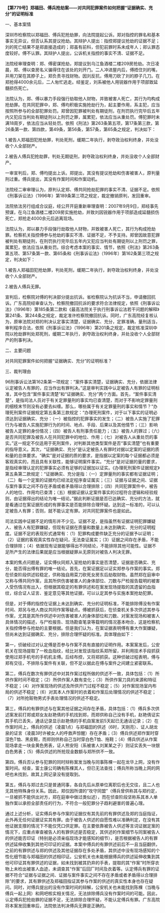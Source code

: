 **【第779号】郑福田、傅兵抢劫案——对共同犯罪案件如何把握“证据确实、充分”的证明标准**

一、基本案情

深圳市检察院以郑福田、傅兵犯抢劫罪，向法院提起公诉。郑对指控的罪名和基本事实无异议，但否认系其提议抢劫。其辩护人提出：指控郑提议抢劫的证据不足；刘的死亡结果不是郑直接造成的；郑虽有前科，但犯前罪时系未成年人；郑认罪态度较好。傅不认罪。其辩护人提出，公诉机关指控的事实不清、证据不足。

法院经审理查明：郑、傅密谋抢劫，郑提议到乌江鱼酒楼二楼209房抢劫。次日凌晨，郑、傅以查房名义骗得住在该处的刘开门。二人冲进屋内后，傅捂住刘的嘴，并用刀架在其脖子上，郑负责寻找财物。因刘反抗，傅用刀砍了刘的脖子几刀。在郑抢得4000余元后，二人匆忙逃走。经鉴定，刘系被他人用锐器作用于项部致延髓损伤死亡。

法院认为，郑、傅以暴力手段强行劫取他人财物，并致被害人死亡，其行为均构成抢劫罪。在共同犯罪中，郑、傅均积极实施抢劫行为，起主要作用，系主犯，应当按照所参与的全部犯罪处罚。郑曾因犯罪被判处有期徒刑，在刑罚执行完毕后五年内又犯应当判处有期徒刑以上刑罚之罪，属累犯，依法应当从重处罚。傅犯罪时未满18周岁，依法应当从轻处罚。依照《刑法》第263条第五项，第17条第三款，第26条第一款、第四款，第49条，第56条，第57条，第65条之规定，判决如下：

1.被告人郑福田犯抢劫罪，判处死刑，缓期二年执行，剥夺政治权利终身，并处没收个人全部财产。

2.被告人傅兵犯抢劫罪，判处无期徒刑，剥夺政治权利终身，并处没收个人全部财产。

一审宣判后，郑、傅均提出上诉。郑提出，其没有提议抢劫和伤害被害人，原判量刑过重。傅兵提出，其没有作案时间和作案动机。

法院经二审审理认为，原判认定郑、傅共同抢劫犯罪的事实不清、证据不足。依照《刑事诉讼法》（1996年）第189条第三项之规定，裁定撤销原判，发回重审。

法院依法另行组成合议庭，经公开开庭重新审理查明：2007年9月9日，郑经事先预谋，在乌江鱼酒楼二楼209房实施抢劫，并致刘因锐器作用于项部造成延髓损伤死亡，郑抢走4000余元后逃离现场。

法院认为，郑以暴力手段强行劫取他人财物，并致被害人死亡，其行为构成抢劫罪。检察机关指控傅参与抢劫的事实不清、证据不足，不予支持。郑曾因故意犯罪被判处有期徒刑，在刑罚执行完毕后五年内又犯应当判处有期徒刑以上刑罚之罪，属累犯，依法应当从重处罚。综合考虑本案的事实、情节，依照《刑法》第263条第五项、第57条第一款、第65条和《刑事诉讼法》（1996年）第162条第三项之规定，判决如下：

1.被告人郑福田犯抢劫罪，判处死刑，缓期二年执行，剥夺政治权利终身，并处没收个人全部财产。

2.被告人傅兵无罪。

宣判后，检察院对傅的判决部分提出抗诉。省检察院认为抗诉不当，申请撤回抗诉。广东高院经审查认为，检察院撤回抗诉的要求符合法律规定，依照《刑事诉讼法》（1996年）第185条第二款和《最高法院关于执行刑事诉讼法若干问题的解释》第241条、第244条之规定，裁定准许检察院撤回抗诉。同时，广东高院经复核认为，原审法院对郑的判决认定事实清楚，证据确实、充分，定罪准确，量刑适当，审判程序合法，依照《刑事诉讼法》（1996年）第201条之规定，裁定核准深圳中院以抢劫罪判处郑死刑，缓期二年执行，剥夺政治权利终身，并处没收个人全部财产的刑事判决。

二、主要问题

对共同犯罪案件如何把握“证据确实、充分”的证明标准？

三、裁判理由

96刑事诉讼法第162条第一项规定：“案件事实清楚，证据确实、充分，依据法律认定被告人有罪的，应当作出有罪判决。”这是审判实践中认定被告人有罪的证明标准，其中包含“案件事实清楚”和“证据确实、充分”两个方面。首先，“案件事实清楚”，是指司法人员对于有关定罪量刑的事实均已查清楚，而对于不影响定罪量刑的细枝末节则没有必要去纠缠。那么，哪些属于有关定罪量刑的事实和情节？“办理死刑案件证据规定第五条第三款规定：“办理死刑案件，对于以下事实的证明必须达到证据确实、充分：（一）被指控的犯罪事实的发生；（二）被告人实施了犯罪行为与被告人实施犯罪行为的时间、地点、手段、后果以及其他情节；（三）影响被告人定罪的身份情况；（四）被告人有刑事责任能力；（五）被告人的罪过；（六）是否共同犯罪及被告人在共同犯罪中的地位、作用；（七）对被告人从重处罚的事实。”这一规定不仅适用于死刑案件，对判断其他类型案件是否“事实清楚”也有重要的指导意义。其次，“证据确实、充分”是认定被告人有罪时对据以定案的证据的质和量的总体要求。“确实”是对证据的质的要求，是指据以定案的每个证据都必须是客观真实的，而且具有关联性，能够证明案件事实。“充分”是对证据的量的要求，是指经审理认定的犯罪事实必须有足够的证据加以证实。《办理死刑案件证据规定》第五条第二款规定：“证据确实、充分是指：（一）定罪量刑的事实都有证据证明；（二）每一个定案的证据均已经法定程序查证属实；（三）证据与证据之间、证据与案件事实之间不存在矛盾或者矛盾得以合理排除；（四）共同犯罪案件中，被告人的地位、作用均已查清；（五）根据证据认定案件事实的过程符合逻辑和经验规则，由证据得出的结论为唯一结论。”据此判断证据是否已达确实、充分的方法，就是看通过在案证据形成的有罪事实是否能排除合理怀疑。达到这一标准的，可以认定被告人有罪；否则，就不能认定有罪。对共同犯罪案件也是如此。

司法实践中证据不足的情形并不少见。证据不足，是指虽然有证据证明犯罪嫌疑人、被告人有犯罪嫌疑，但现有证据在质量和数量上未达到确实、充分的证明程度。证据不足的表现形式通常有：（1）犯罪构成要件缺乏充分的证据予以证明；（2）证据的客观真实性存在疑问，无法查证属实；（3）证据之间存在矛盾，不能合理排除；（4）依据现有证据能够得出不同结论，不能排除其他可能性。证据不足所产生的法律后果就是应当根据疑罪从无原则对被告人判决无罪。

本案的焦点问题是，证实傅伙同郑入室抢劫的事实是否清楚，证据是否确实、充分，能否得出傅有罪的唯一结论。首先，在案证据足以证实郑参与作案的事实。郑在侦查阶段供述较稳定，供称独自用菜刀砍死女房东后劫取财物。虽然郑在庭审中又称与傅共同作案，且其所供伤害被害人的身体部位、刀数与尸检报告载明的被害人受伤情况有出入，但根据其稳定的有罪供述和在案发现场提取的其遗留的血指纹，综合证人证言、鉴定意见等其他证据，可以认定其参与实施本案抢劫犯罪。

但是，对于傅的指控在证据上未达到确实、充分的证明标准，不能排除傅没有作案时间、郑另与他人商议共同作案等疑点。傅被抓获后，在侦查机关多次供述其参与作案，尤其是其所作供述中对伤害被害人的身体部位和刀数、对案发现场和被害人具体情况的描述，与尸检报告、现场勘查笔录等载明的情况基本吻合，这是检察机关指控傅参与抢劫的主要根据。但是我们认为，在案证据表明傅有重大作案嫌疑，但尚未达到证据确实、充分，排除合理怀疑的标准。具体理由如下：

第一，侦破经过对认定傅是否参与作案不具有直接的证明作用。本案案发后，公安机关在现场提取了一枚血指纹，经比对发现该指纹系郑所留，并利用技术手段抓获使用过郑手机号的手机机主傅。后经布控，又将郑抓获。这种侦破过程表明，傅与郑有交往，不排除与案件有关联，但不足以据此在傅与案件之间建立紧密联系。

第二，傅兵在数次有罪供述中对其作案过程所做的供述不一致，具体包括：（1）所供作案时间不稳定；（2）所供作案人数有变化；（3）所供作案刀具的来源和特征不稳定；（4）对作案现场的供述及所供开门过程不稳定；（5）对作案现场室内布局的供述不稳定；（6）对其本人作案时的衣着和作案后处理情况的供述不稳定；（7）对所抢赃物男式手表处理情况的供述不稳定。

第三，傅兵的有罪供述与在案其他证据之间存在矛盾，具体包括：（1）傅兵多次供述案发前打郑或郑女友赵艳倩的手机找到郑，而郑供称自己没有手机，赵艳倩证实其手机已丢失，通话记录显示赵艳倩的手机自案发前5天起已无通话记录；（2）在作案时间上，傅兵的供述（凌晨1点）与郑福田的供述（6时，天刚亮）、证人胡龙泉的证言（凌晨3时许被女人的呼救声惊醒）存在矛盾；（3）傅兵供述郑作案时穿深色T恤、黑皮鞋，而郑则供称自己当时穿白色T恤、拖鞋；（4）傅兵供述从作案现场拿走一块金黄色男表，证人熊安阳（系被害人刘某某之子）则证实丢失一块银白色男表；（5）傅兵供述的所抢现金数额与郑所供不一致。

第四，傅兵否认参与犯罪的同时辩称案发当晚与同事陈棵一起在龙华上网，没有作案时间。经查，富士康公司确有陈棵其人，但已无法查找；傅兵所称当晚上网的网吧也未找到，故其上网记录没有提取到。

第五，傅兵与郑过去只是普通同事，各自先后从原单位离职后也无交往，且二人也无其他特殊身份关系。因此，郑仅因所谓的“攻守同盟”（傅兵曾供称其与郑约定，一旦被抓不能供出对方，郑在庭审中做过类似述），而在侦查阶段坚称系其本人单独作案以承担全部责任的行为，不符合一般犯罪分子趋利避害的普遍心理。

通过上述分析，证实傅兵参与作案的证据仅有其先前的有罪供述及郑的当庭指证，此外再无任何证据证实其有罪。由于被告人供述的自愿性难以准确判定，在没有其他证据支撑的情况下不能仅凭口供定罪。在主要依靠被告人供述等言词证据定案的情况下，应重点审查被告人的有罪供述是否稳定，其供述的作案细节与同案被告人的供述能否印证（特别是必须亲临现场才能感知的细节），是否根据被告人的有罪供述延伸收集到其他可印证的证据。本案中傅兵的有罪供述前后不一且当庭翻供，之前的有罪供述与郑的供述及其他证据存在多处矛盾，其供述中没有现场感知的个性化细节能与郑福田的供述相印证。公安机关也未能根据傅兵的供述延伸收集到其他可印证其有罪供述的证据，如未找到被其扔弃的手表，提取的其“作案”时所穿衣物上未检出被害人血迹，未调查其“作案”后回厂时间及衣着等。认定傅兵有罪的证据不符合“证据与证据之间、证据与案件事实之间不存在矛盾或者矛盾得以合理排除”的要求，其有罪供述及郑福田指证其参与作案的供述的真实性本身也存在疑问。同时，对傅兵提出的没有作案时间的辩解，公安机关也未能找到陈棵（当晚与傅兵一起上网）和网吧核实相关情况，无法排除傅兵没有作案时间的可能。因此，认定傅兵犯抢劫罪的证据不足，无法排除合理怀疑，不能认定傅兵有罪。广东高院将本案发回重审后，法院依法判决傅兵无罪是正确的。